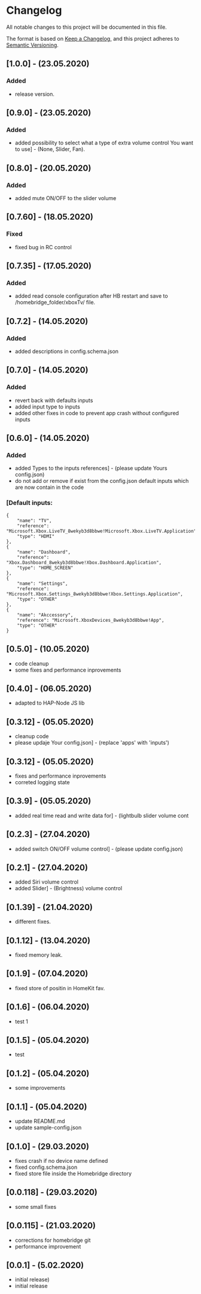 # Changelog
All notable changes to this project will be documented in this file.

The format is based on [Keep a Changelog](https://keepachangelog.com/en/1.0.0/),
and this project adheres to [Semantic Versioning](https://semver.org/spec/v2.0.0.html).

## [1.0.0] - (23.05.2020)
### Added
- release version.

## [0.9.0] - (23.05.2020)
### Added
- added possibility to select what a type of extra volume control You want to use] - (None, Slider, Fan).

## [0.8.0] - (20.05.2020)
### Added
- added mute ON/OFF to the slider volume

## [0.7.60] - (18.05.2020)
### Fixed
- fixed bug in RC control

## [0.7.35] - (17.05.2020)
### Added 
- added read console configuration after HB restart and save to /homebridge_folder/xboxTv/ file.

## [0.7.2] - (14.05.2020)
### Added 
- added descriptions in config.schema.json

## [0.7.0] - (14.05.2020)
### Added
- revert back with defaults inputs
- added input type to inputs
- added other fixes in code to prevent app crash without configured inputs

## [0.6.0] - (14.05.2020)
### Added
- added Types to the inputs references] - (please update Yours config.json)
- do not add or remove if exist from the config.json default inputs which are now contain in the  code
### [Default inputs:
    {   
        "name": "TV",
        "reference": "Microsoft.Xbox.LiveTV_8wekyb3d8bbwe!Microsoft.Xbox.LiveTV.Application",
        "type": "HDMI"
	},
	{
	    "name": "Dashboard",
	    "reference": "Xbox.Dashboard_8wekyb3d8bbwe!Xbox.Dashboard.Application",
	    "type": "HOME_SCREEN"
	},
	{
	    "name": "Settings",
	    "reference": "Microsoft.Xbox.Settings_8wekyb3d8bbwe!Xbox.Settings.Application",
	    "type": "OTHER"
	},
	{
	    "name": "Akccessory",
	    "reference": "Microsoft.XboxDevices_8wekyb3d8bbwe!App",
	    "type": "OTHER"
	}

## [0.5.0] - (10.05.2020) 
- code cleanup
- some fixes and performance inprovements

## [0.4.0] - (06.05.2020) 
- adapted to HAP-Node JS lib

## [0.3.12] - (05.05.2020)
- cleanup code
- please updaje Your config.json] - (replace 'apps' with 'inputs')

## [0.3.12] - (05.05.2020)
- fixes and performance inprovements
- correted logging state

## [0.3.9] - (05.05.2020)
- added real time read and write data for] - (lightbulb slider volume cont

## [0.2.3] - (27.04.2020)
- added switch ON/OFF volume control] - (please update config.json)

## [0.2.1] - (27.04.2020)
- added Siri volume control
- added Slider] - (Brightness) volume control

## [0.1.39] - (21.04.2020)
- different fixes.

## [0.1.12] - (13.04.2020)
- fixed memory leak.

## [0.1.9] - (07.04.2020)
- fixed store of positin in HomeKit fav.

## [0.1.6] - (06.04.2020)
- test 1

## [0.1.5] - (05.04.2020)
- test

## [0.1.2] - (05.04.2020)
- some improvements

## [0.1.1] - (05.04.2020)
- update README.md
- update sample-config.json

## [0.1.0] - (29.03.2020)
- fixes crash if no device name defined
- fixed config.schema.json
- fixed store file inside the Homebridge directory

## [0.0.118] - (29.03.2020)
- some small fixes

## [0.0.115] - (21.03.2020)
- corrections for homebridge git
- performance improvement

## [0.0.1] - (5.02.2020)
- initial release)
- initial release
